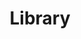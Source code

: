 ---
layout: profiles
permalink: /library/
title: Library
description: A growing collection of books I've recently read.
nav: true
nav_order: 6

profiles:
  # if you want to include more than one profile, just replicate the following block
  # and create one content file for each profile inside _pages/
  - align: right
    image: data-feminism book.jpg
    content: about_data-feminism.md
    image_circular: false # crops the image to make it circular
    more_info: <a href="https://mitpress.mit.edu/9780262547185/data-feminism/"> By Catherine D'Ignazio and Lauren F. Klein</a>


  - align: left
    image: fancy-bear.png
    content: about_fancy-bear.md
    image_circular: false # crops the image to make it circular
    more_info: <a href="https://www.goodreads.com/en/book/show/62039276"> By Scott J. Shapiro</a>


---